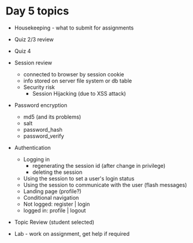 # Day 5 topics

* Housekeeping - what to submit for assignments

* Quiz 2/3 review

* Quiz 4

* Session review
    - connected to browser by session cookie
    - info stored on server file system or db table
    - Security risk
        - Session Hijacking (due to XSS attack)

* Password encryption
    - md5 (and its problems)
    - salt
    - password_hash
    - password_verify

* Authentication
    - Logging in
        - regenerating the session id (after change in privilege)
        - deleting the session
    - Using the session to set a user's login status
    - Using the session to communicate with the user (flash messages)
    - Landing page (profile?)
    - Conditional navigation
    - Not logged:   register | login
    - logged in:  profile | logout

* Topic Review (student selected)

* Lab - work on assignment, get help if required
